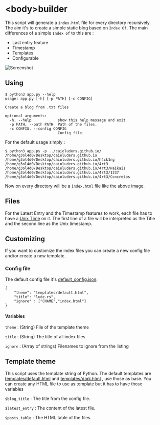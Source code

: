# &lt;body&gt;builder

This script will generate a `index.html` file for every directory recursively. The aim it's to create a simple static blog based on `Index Of`. 
The main differences of a simple `Index of` to this are : 
* Last entry feature
* Timestamp
* Templates
* Configurable

![Screenshot](https://i.imgur.com/T53JRxK.png)


## Using

```
$ python3 app.py --help
usage: app.py [-h] [-p PATH] [-c CONFIG]

Create a blog from .txt files

optional arguments:
  -h, --help            show this help message and exit
  -p PATH, --path PATH  Path of the files.
  -c CONFIG, --config CONFIG
                        Config file.

```

For the default usage simply :

```
$ python3 app.py -p ../caioluders.github.io/ 
/home/g3ol4d0/Desktop/caioluders.github.io
/home/g3ol4d0/Desktop/caioluders.github.io/h4ck1ng
/home/g3ol4d0/Desktop/caioluders.github.io/4rt3
/home/g3ol4d0/Desktop/caioluders.github.io/4rt3/Haikais
/home/g3ol4d0/Desktop/caioluders.github.io/4rt3/1337
/home/g3ol4d0/Desktop/caioluders.github.io/4rt3/Concretos
```

Now on every directory will be a `index.html` file like the above image.

## Files

For the Latest Entry and the Timestamp features to work, each file has to have a [Unix Time](https://en.wikipedia.org/wiki/Unix_time) on it. The first line of a file will be interpreted as the Title and the second line as the Unix timestamp.  

## Customizing
If you want to customize the index files you can create a new config file and/or create a new template. 

### Config file
The default config file it's [default_config.json](default_config.json). 

```
{
    "theme": "templates/default.html",
    "title": "lude.rs",
    "ignore" : ["CNAME","index.html"]
}
```

#### Variables

`theme` : (String) File of the template theme

`title` : (String) The title of all index files

`ignore` : (Array of strings) Filenames to ignore from the listing

## Template theme

This script uses the template string of Python. The default templates are [templates/default.html](templates/default.html) and [templates/dark.html](templates/dark.html) , use those as base.
You can create any HTML file to use as template but it has to have those variables 

`$blog_title` : The title from the config file.

`$latest_entry` : The content of the latest file.

`$posts_table` : The HTML table of the files.
